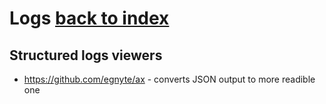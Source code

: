 # Logs [back to index](/)

## Structured logs viewers

- https://github.com/egnyte/ax - converts JSON output to more readible one
